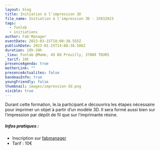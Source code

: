 ```yaml
---
layout: blog
title: Initiation à l'impression 3D
file_name: Initiation à l'impression 3D - 15032023
tags:
  - funlab
  - initiations
author: Fab'Manager
eventDate: 2023-03-15T18:00:38.555Z
publishDate: 2023-01-25T14:08:38.586Z
duration: 18h-20h
_lieu: Funlab @Mame, 49 Bd Preuilly, 37000 TOURS
_tarif: 10€
presenceAgenda: true
motherLink: ""
presenceActualites: false
bandeauInfo: true
youngFriendly: false
thumbnail: images/impression-3d.png
visible: true
---
```

Durant cette formation, le.la participant.e découvrira les étapes nécessaire pour imprimer un objet à partir d’un modèle 3D. Il sera formé aussi bien sur l’impression par dépôt de fil que sur l’imprimante résine.

##### Infos pratiques :
* Inscription sur [fabmanager](https://fabmanager.lafun.fr)
* Tarif : 10€
